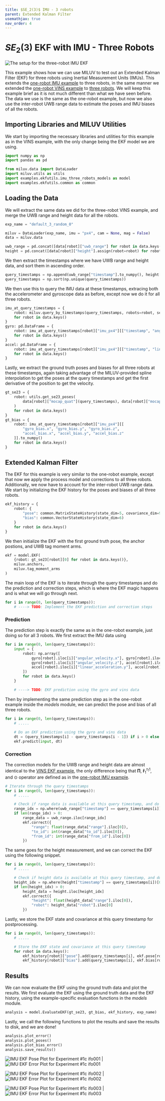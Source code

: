 ```yaml
---
title: $SE_2(3)$ IMU - 3 robots
parent: Extended Kalman Filter
usemathjax: true
nav_order: 4
---
```


# $SE_2(3)$ EKF with IMU - Three Robots

![The setup for the three-robot IMU EKF](https://decargroup.github.io/miluv/assets/three_robots.png)

This example shows how we can use MILUV to test out an Extended Kalman Filter (EKF) for three robots using Inertial Measurement Units (IMUs). This extends the [one-robot IMU example](https://decargroup.github.io/miluv/docs/examples/ekf/se23_one_robot.html) to three robots, in the same manner we extended the [one-robot VINS example](https://decargroup.github.io/miluv/docs/examples/ekf/se3_one_robot.html) to [three robots](https://decargroup.github.io/miluv/docs/examples/ekf/se3_three_robot.html). We will keep this example brief as it is not much different than what we have seen before. The data we use is the same as the one-robot example, but now we also use the inter-robot UWB range data to estimate the poses and IMU biases of all the robots. 

## Importing Libraries and MILUV Utilities

We start by importing the necessary libraries and utilities for this example as in the VINS example, with the only change being the EKF model we are using.

```py
import numpy as np
import pandas as pd

from miluv.data import DataLoader
import miluv.utils as utils
import examples.ekfutils.imu_three_robots_models as model
import examples.ekfutils.common as common
```

## Loading the Data

We will extract the same data we did for the three-robot VINS example, and merge the UWB range and height data for all the robots. 

```py
exp_name = "default_3_random_0"

miluv = DataLoader(exp_name, imu = "px4", cam = None, mag = False)
data = miluv.data

uwb_range = pd.concat([data[robot]["uwb_range"] for robot in data.keys()])
height = pd.concat([data[robot]["height"].assign(robot=robot) for robot in data.keys()])
```

We then extract the timestamps where we have UWB range and height data, and sort them in ascending order.

```py
query_timestamps = np.append(uwb_range["timestamp"].to_numpy(), height["timestamp"].to_numpy())
query_timestamps = np.sort(np.unique(query_timestamps))
```

We then use this to query the IMU data at these timestamps, extracing both the accelerometer and gyroscope data as before, except now we do it for all three robots.

```py
imu_at_query_timestamps = {
    robot: miluv.query_by_timestamps(query_timestamps, robots=robot, sensors="imu_px4")[robot]
    for robot in data.keys()
}
gyro: pd.DataFrame = {
    robot: imu_at_query_timestamps[robot]["imu_px4"][["timestamp", "angular_velocity.x", "angular_velocity.y", "angular_velocity.z"]]
    for robot in data.keys()
}
accel: pd.DataFrame = {
    robot: imu_at_query_timestamps[robot]["imu_px4"][["timestamp", "linear_acceleration.x", "linear_acceleration.y", "linear_acceleration.z"]]
    for robot in data.keys()
}
```

Lastly, we extract the ground truth poses and biases for all three robots at these timestamps, again taking advantage of the MILUV-provided spline interpolation to get the poses at the query timestamps and get the first derivative of the position to get the velocity.

```py
gt_se23 = {
    robot: utils.get_se23_poses(
        data[robot]["mocap_quat"](query_timestamps), data[robot]["mocap_pos"].derivative(nu=1)(query_timestamps), data[robot]["mocap_pos"](query_timestamps)
    )
    for robot in data.keys()
}
gt_bias = {
    robot: imu_at_query_timestamps[robot]["imu_px4"][[
        "gyro_bias.x", "gyro_bias.y", "gyro_bias.z", 
        "accel_bias.x", "accel_bias.y", "accel_bias.z"
    ]].to_numpy()
    for robot in data.keys()
}
```

## Extended Kalman Filter

The EKF for this example is very similar to the one-robot example, except that now we apply the process model and corrections to all three robots. Additionally, we now have to account for the inter-robot UWB range data. We start by initializing the EKF history for the poses and biases of all three robots.

```py
ekf_history = {
    robot: {
        "pose": common.MatrixStateHistory(state_dim=5, covariance_dim=9),
        "bias": common.VectorStateHistory(state_dim=6)
    }
    for robot in data.keys()
}
```

We then initialize the EKF with the first ground truth pose, the anchor postions, and UWB tag moment arms. 

```py
ekf = model.EKF(
    {robot: gt_se23[robot][0] for robot in data.keys()}, 
    miluv.anchors, 
    miluv.tag_moment_arms
)
```

The main loop of the EKF is to iterate through the query timestamps and do the prediction and correction steps, which is where the EKF magic happens and is what we will go through next.

```py
for i in range(0, len(query_timestamps)):
    # ----> TODO: Implement the EKF prediction and correction steps
```

### Prediction

The prediction step is exactly the same as in the one-robot example, just doing so for all 3 robots. We first extract the IMU data using

```py
for i in range(0, len(query_timestamps)):
    input = {
        robot: np.array([
            gyro[robot].iloc[i]["angular_velocity.x"], gyro[robot].iloc[i]["angular_velocity.y"], 
            gyro[robot].iloc[i]["angular_velocity.z"], accel[robot].iloc[i]["linear_acceleration.x"], 
            accel[robot].iloc[i]["linear_acceleration.y"], accel[robot].iloc[i]["linear_acceleration.z"]
        ])
        for robot in data.keys()
    }

    # ----> TODO: EKF prediction using the gyro and vins data
```

Then by implementing the same prediction step as in the one-robot example inside the *models* module, we can predict the pose and bias of all three robots.

```py
for i in range(0, len(query_timestamps)):
    # .....
    
    # Do an EKF prediction using the gyro and vins data
    dt = (query_timestamps[i] - query_timestamps[i - 1]) if i > 0 else 0
    ekf.predict(input, dt)
```

### Correction

The correction models for the UWB range and height data are almost identical to the [VINS EKF example](https://decargroup.github.io/miluv/docs/examples/ekf/se3_three_robot.html), the only difference being that $\boldsymbol{\Pi}$, $\mathbf{\tilde{r}}_{1}^{\tau_1 1}$, and $\odot$ operator are defined as in the [one-robot IMU example](https://decargroup.github.io/miluv/docs/examples/ekf/se23_one_robot.html).

```py
# Iterate through the query timestamps
for i in range(0, len(query_timestamps)):
    # .....

    # Check if range data is available at this query timestamp, and do an EKF correction
    range_idx = np.where(uwb_range["timestamp"] == query_timestamps[i])[0]
    if len(range_idx) > 0:
        range_data = uwb_range.iloc[range_idx]
        ekf.correct({
            "range": float(range_data["range"].iloc[0]),
            "to_id": int(range_data["to_id"].iloc[0]),
            "from_id": int(range_data["from_id"].iloc[0])
        })
```

The same goes for the height measurement, and we can correct the EKF using the following snippet.

```py
for i in range(0, len(query_timestamps)):
    # .....

    # Check if height data is available at this query timestamp, and do an EKF correction
    height_idx = np.where(height["timestamp"] == query_timestamps[i])[0]
    if len(height_idx) > 0:
        height_data = height.iloc[height_idx]
        ekf.correct({
            "height": float(height_data["range"].iloc[0]),
            "robot": height_data["robot"].iloc[0]
        })
```

Lastly, we store the EKF state and covariance at this query timestamp for postprocessing.

```py
for i in range(0, len(query_timestamps)):
    # .....

    # Store the EKF state and covariance at this query timestamp
    for robot in data.keys():
        ekf_history[robot]["pose"].add(query_timestamps[i], ekf.pose[robot], ekf.pose_covariance[robot])
        ekf_history[robot]["bias"].add(query_timestamps[i], ekf.bias[robot], ekf.bias_covariance[robot])
```

## Results

We can now evaluate the EKF using the ground truth data and plot the results. We first evaluate the EKF using the ground truth data and the EKF history, using the example-specific evaluation functions in the *models* module. 

```py
analysis = model.EvaluateEKF(gt_se23, gt_bias, ekf_history, exp_name)
```

Lastly, we call the following functions to plot the results and save the results to disk, and we are done!

```py
analysis.plot_error()
analysis.plot_poses()
analysis.plot_bias_error()
analysis.save_results()
```

![IMU EKF Pose Plot for Experiment #1c ifo001](https://decargroup.github.io/miluv/assets/ekf_imu/1c_poses_ifo001.png) | ![IMU EKF Error Plot for Experiment #1c ifo001](https://decargroup.github.io/miluv/assets/ekf_imu/1c_error_ifo001.png)

![IMU EKF Pose Plot for Experiment #1c ifo002](https://decargroup.github.io/miluv/assets/ekf_imu/1c_poses_ifo002.png) | ![IMU EKF Error Plot for Experiment #1c ifo002](https://decargroup.github.io/miluv/assets/ekf_imu/1c_error_ifo002.png)

![IMU EKF Pose Plot for Experiment #1c ifo003](https://decargroup.github.io/miluv/assets/ekf_imu/1c_poses_ifo003.png) | ![IMU EKF Error Plot for Experiment #1c ifo003](https://decargroup.github.io/miluv/assets/ekf_imu/1c_error_ifo003.png)

